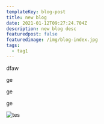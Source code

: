```yaml
---
templateKey: blog-post
title: new blog
date: 2021-01-12T09:27:24.704Z
description: new blog desc
featuredpost: false
featuredimage: /img/blog-index.jpg
tags:
  - tag1
---
```

dfaw

ge

ge

ge

![tes]( "test")